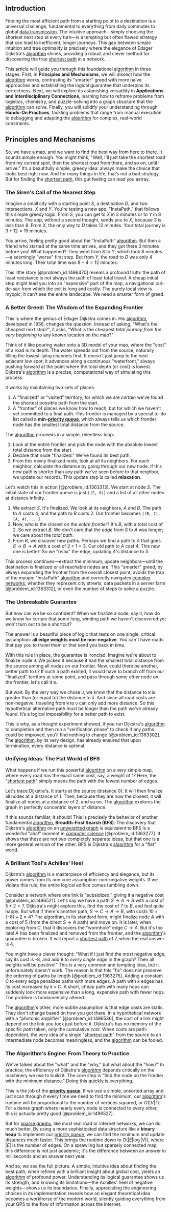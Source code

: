 ## Introduction
Finding the most efficient path from a starting point to a destination is a universal challenge, fundamental to everything from daily commutes to global [data transmission](@article_id:276260). The intuitive approach—simply choosing the shortest next step at every turn—is a tempting but often flawed strategy that can lead to inefficient, longer journeys. This gap between simple intuition and true optimality is precisely where the elegance of Edsger Dijkstra's [algorithm](@article_id:267625) shines, providing a robust and clever method for discovering the true [shortest path](@article_id:157074) in a network.

This article will guide you through this foundational [algorithm](@article_id:267625) in three stages. First, in **Principles and Mechanisms**, we will dissect how the [algorithm](@article_id:267625) works, contrasting its "smarter" greed with more naive approaches and establishing the logical guarantee that underpins its correctness. Next, we will explore its astonishing versatility in **Applications and Interdisciplinary Connections**, learning how to reframe problems from logistics, chemistry, and puzzle-solving into a graph structure that the [algorithm](@article_id:267625) can solve. Finally, you will solidify your understanding through **Hands-On Practices**, tackling problems that range from manual execution to debugging and adapting the [algorithm](@article_id:267625) for complex, real-world constraints.

## Principles and Mechanisms

So, we have a map, and we want to find the best way from here to there. It sounds simple enough. You might think, "Well, I'll just take the shortest road from my current spot, then the shortest road from there, and so on, until I arrive." It’s a beautifully simple, greedy idea: always make the choice that looks best right now. And for many things in life, that’s not a bad strategy. But for finding the [shortest path](@article_id:157074), this gut feeling can lead you astray.

### The Siren's Call of the Nearest Step

Imagine a small city with a starting point $S$, a destination $D$, and two intersections, $X$ and $Y$. You're testing a new app, "InstaPath," that follows this simple greedy logic. From $S$, you can get to $X$ in 3 minutes or to $Y$ in 8 minutes. The app, without a second thought, sends you to $X$, because 3 is less than 8. From $X$, the only way to $D$ takes 12 minutes. Your total journey is $3 + 12 = 15$ minutes.

You arrive, feeling pretty good about the "InstaPath" [algorithm](@article_id:267625). But then a friend who started at the same time arrives, and they got there 3 minutes before you! What happened? They went from $S$ to $Y$, which took 8 minutes—a seemingly "worse" first step. But from $Y$, the road to $D$ was only 4 minutes long. Their total time was $8 + 4 = 12$ minutes.

This little story [@problem_id:1496470] reveals a profound truth: the path of least resistance is not always the path of least total travel. A cheap initial step might lead you into an "expensive" part of the map, a navigational cul-de-sac from which the exit is long and costly. The purely local view is myopic; it can't see the entire landscape. We need a smarter form of greed.

### A Better Greed: The Wisdom of the Expanding Frontier

This is where the genius of Edsger Dijkstra comes in. His [algorithm](@article_id:267625), developed in 1956, changes the question. Instead of asking, "What's the cheapest *next step*?", it asks, "What is the cheapest *total journey from the very beginning* to any known location on the map?"

Think of it like pouring water onto a 3D model of your map, where the "cost" of a road is its depth. The water spreads out from the source, naturally filling the lowest-lying channels first. It doesn't just jump to the next adjacent low spot; it advances along a continuous "waterfront," always pushing forward at the point where the total depth (or cost) is lowest. Dijkstra's [algorithm](@article_id:267625) is a precise, computational way of simulating this process.

It works by maintaining two sets of places:
1.  A "finalized" or "visited" territory, for which we are *certain* we've found the shortest possible path from the start.
2.  A "frontier" of places we know how to reach, but for which we haven't yet committed to a final path. This frontier is managed by a special to-do list called a **min-[priority queue](@article_id:262689)**, which always tells us which frontier node has the smallest total distance from the source.

The [algorithm](@article_id:267625) proceeds in a simple, relentless loop:
1.  Look at the entire frontier and pick the node with the absolute lowest total distance from the start.
2.  Declare that node "finalized." We've found its best path.
3.  From this newly finalized node, look at all its neighbors. For each neighbor, calculate the distance by going through our new node. If this new path is shorter than any path we've seen before to that neighbor, we update our records. This update step is called **relaxation**.

Let's watch this in action [@problem_id:1363313]. We start at node $S$. The initial state of our frontier queue is just `[(S, 0)]` and a list of all other nodes at distance infinity.

1.  We extract $S$. It's finalized. We look at its neighbors, $A$ and $B$. The path to $A$ costs 4, and the path to $B$ costs 2. Our frontier becomes `[(B, 2), (A, 4), ...]`.
2.  Now, who is the closest on the *entire frontier*? It's $B$, with a total cost of 2. So we extract $B$. We don't care that the *edge* from $S$ to $A$ was longer; we care about the *total path*.
3.  From $B$, we discover new paths. Perhaps we find a path to $A$ that goes $S \to B \to A$ with a cost of $2 + 1 = 3$. Our old path to $A$ cost 4. This new one is better! So we "relax" the edge, updating $A$'s distance to 3.

This process continues—extract the minimum, update neighbors—until the destination is finalized or all reachable nodes are. This "smarter" greed, by always expanding the frontier from the overall closest point, avoids the trap of the myopic "InstaPath" [algorithm](@article_id:267625) and correctly navigates [complex networks](@article_id:261201), whether they represent city streets, data packets in a server farm [@problem_id:1363312], or even the number of steps to solve a puzzle.

### The Unbreakable Guarantee

But how can we be so confident? When we finalize a node, say `U`, how do we know for certain that some long, winding path we haven't discovered yet won't turn out to be a shortcut?

The answer is a beautiful piece of logic that rests on one single, critical assumption: **all edge weights must be non-negative**. You can't have roads that pay you to travel them or that send you back in time.

With this rule in place, the guarantee is ironclad. Imagine we're about to finalize node `U`. We picked it because it had the smallest total distance from the source among all nodes on our frontier. Now, could there be another, better path to `U`? If such a path existed, it would have to branch off from our "finalized" territory at some point, and pass through some *other* node on the frontier, let's call it `W`.

But wait. By the very way we chose `U`, we know that the distance to `W` is greater than (or equal to) the distance to `U`. And since all road costs are non-negative, traveling from `W` to `U` can only add more distance. So this hypothetical alternative path *must* be longer than the path we've already found. It’s a logical impossibility for a better path to exist.

This is why, as a thought experiment showed, if you run Dijkstra's [algorithm](@article_id:267625) to completion and then run a "verification phase" to check if any paths could be improved, you'll find nothing to change [@problem_id:1363302]. The [algorithm](@article_id:267625), by its very design, has already ensured that upon termination, every distance is optimal.

### Unifying Ideas: The Flat World of BFS

What happens if we run this powerful [algorithm](@article_id:267625) on a very simple map, where every road has the exact same cost, say, a weight of 1? Here, the "[shortest path](@article_id:157074)" simply means the path with the fewest number of edges.

Let's trace Dijkstra's. It starts at the source (distance 0). It will then finalize all nodes at a distance of 1. Then, because they are now the closest, it will finalize all nodes at a distance of 2, and so on. The [algorithm](@article_id:267625) explores the graph in perfectly concentric layers of distance.

If this sounds familiar, it should! This is precisely the behavior of another fundamental [algorithm](@article_id:267625), **Breadth-First Search (BFS)**. The discovery that Dijkstra's [algorithm](@article_id:267625) on an [unweighted graph](@article_id:274574) is equivalent to BFS is a wonderful "aha!" moment in [computer science](@article_id:150299) [@problem_id:1363277]. It shows that these are not two completely separate ideas, but that one is a more general version of the other. BFS is Dijkstra's [algorithm](@article_id:267625) for a "flat" world.

### A Brilliant Tool's Achilles' Heel

Dijkstra's [algorithm](@article_id:267625) is a masterpiece of efficiency and elegance, but its power comes from its one core assumption: non-negative weights. If we violate this rule, the entire logical edifice comes tumbling down.

Consider a network where one link is "subsidized," giving it a negative cost [@problem_id:1496521]. Let's say we have a path $S \to A \to B$ with a cost of $5 + 2 = 7$. Dijkstra's might explore this, find the cost of 7 to $B$, and feel quite happy. But what if there's another path, $S \to C \to A \to B$, with costs $10 + (-8) + 2 = 4$? The [algorithm](@article_id:267625), in its standard form, might finalize node $A$ with a cost of 5 (from the direct $S \to A$ path) and move on. It is later, when exploring from $C$, that it discovers the "wormhole" edge $C \to A$. But it's too late! $A$ has been finalized and removed from the frontier, and the [algorithm](@article_id:267625)'s guarantee is broken. It will report a [shortest path](@article_id:157074) of 7, when the real answer is 4.

You might have a clever thought: "What if I just find the most negative edge, say its cost is -8, and add 9 to *every single edge* in the graph? Then all weights will be positive!" This is a very common and tempting idea, but it unfortunately doesn't work. The reason is that this "fix" does not preserve the ordering of paths by length [@problem_id:1363275]. Adding a constant $C$ to every edge penalizes paths with more edges. A path with $k$ edges has its cost increased by $k \times C$. A short, cheap path with many hops can suddenly look more expensive than a long, expensive path with fewer hops. The problem is fundamentally altered.

The [algorithm](@article_id:267625)'s other, more subtle assumption is that edge costs are static. They don't change based on how you got there. In a hypothetical network with a "photonic amplifier" [@problem_id:1496536], the cost of a link might depend on the link you took just before it. Dijkstra's has no memory of the specific *path* taken, only the cumulative *cost*. When costs are path-dependent, the very idea of a single "[shortest path](@article_id:157074)" from the source to an intermediate node becomes meaningless, and the [algorithm](@article_id:267625) can be fooled.

### The Algorithm's Engine: From Theory to Practice

We've talked about the "what" and the "why," but what about the "how?" In practice, the efficiency of Dijkstra's [algorithm](@article_id:267625) depends critically on the machinery we use to build it. The core step is "find the node on the frontier with the minimum distance." Doing this quickly is everything.

This is the job of the **[priority queue](@article_id:262689)**. If we use a simple, unsorted array and just scan through it every time we need to find the minimum, our [algorithm](@article_id:267625)'s runtime will be proportional to the number of vertices squared, or $O(|V|^2)$. For a dense graph where nearly every node is connected to every other, this is actually pretty good [@problem_id:1496527].

But for [sparse graphs](@article_id:260945), like most real road or internet networks, we can do much better. By using a more sophisticated data structure like a **binary heap** to implement our [priority queue](@article_id:262689), we can find the minimum and update distances much faster. This brings the runtime down to $O(|E| \log |V|)$, where $|E|$ is the number of edges. On a sprawling but sparsely connected map, this difference is not just academic; it's the difference between an answer in milliseconds and an answer next year.

And so, we see the full picture. A simple, intuitive idea about finding the best path, when refined with a brilliant insight about global cost, yields an [algorithm](@article_id:267625) of profound power. Understanding its logical guarantee shows us its strength, and knowing its limitations—the Achilles' heel of negative weights—shows us its boundaries. Finally, appreciating the engineering choices in its implementation reveals how an elegant theoretical idea becomes a workhorse of the modern world, silently guiding everything from your GPS to the flow of information across the internet.

